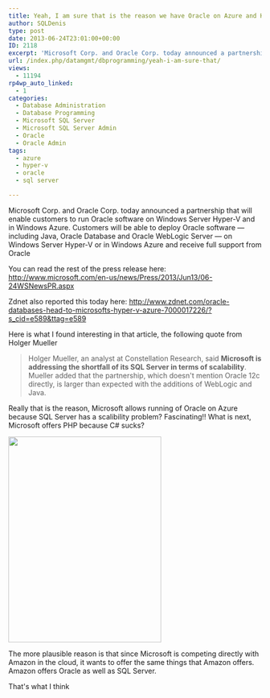 ```yaml
---
title: Yeah, I am sure that is the reason we have Oracle on Azure and Hyper-V now
author: SQLDenis
type: post
date: 2013-06-24T23:01:00+00:00
ID: 2118
excerpt: 'Microsoft Corp. and Oracle Corp. today announced a partnership that will enable customers to run Oracle software on Windows Server Hyper-V and in Windows Azure. Customers will be able to deploy Oracle software — including Java, Oracle Database and Oracl&hellip;'
url: /index.php/datamgmt/dbprogramming/yeah-i-am-sure-that/
views:
  - 11194
rp4wp_auto_linked:
  - 1
categories:
  - Database Administration
  - Database Programming
  - Microsoft SQL Server
  - Microsoft SQL Server Admin
  - Oracle
  - Oracle Admin
tags:
  - azure
  - hyper-v
  - oracle
  - sql server

---
```

Microsoft Corp. and Oracle Corp. today announced a partnership that will enable customers to run Oracle software on Windows Server Hyper-V and in Windows Azure. Customers will be able to deploy Oracle software — including Java, Oracle Database and Oracle WebLogic Server — on Windows Server Hyper-V or in Windows Azure and receive full support from Oracle

You can read the rest of the press release here: http://www.microsoft.com/en-us/news/Press/2013/Jun13/06-24WSNewsPR.aspx

Zdnet also reported this today here: http://www.zdnet.com/oracle-databases-head-to-microsofts-hyper-v-azure-7000017226/?s_cid=e589&ttag=e589

Here is what I found interesting in that article, the following quote from Holger Mueller

> Holger Mueller, an analyst at Constellation Research, said **Microsoft is addressing the shortfall of its SQL Server in terms of scalability**. Mueller added that the partnership, which doesn't mention Oracle 12c directly, is larger than expected with the additions of WebLogic and Java.

Really that is the reason, Microsoft allows running of Oracle on Azure because SQL Server has a scalibility problem? Fascinating!! What is next, Microsoft offers PHP because C# sucks?

<div class="image_block">
  <a href="https://lessthandot.z19.web.core.windows.net/wp-content/uploads/blogs/DataMgmt/Denis/ADvent/UmmNo.PNG?mtime=1359677914"><img alt="" src="https://lessthandot.z19.web.core.windows.net/wp-content/uploads/blogs/DataMgmt/Denis/ADvent/UmmNo.PNG?mtime=1359677914" width="304" height="409" /></a>
</div>

The more plausible reason is that since Microsoft is competing directly with Amazon in the cloud, it wants to offer the same things that Amazon offers. Amazon offers Oracle as well as SQL Server.

That's what I think